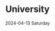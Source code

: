 ---
aliases: 
tags:
categories:
draft: false
slug: 
layout: list
githubrepo: 
keywords: 
type: 
date:
- 2024-04-13 Saturday
description: 
title: University
lastMod: 2024-06-11
---